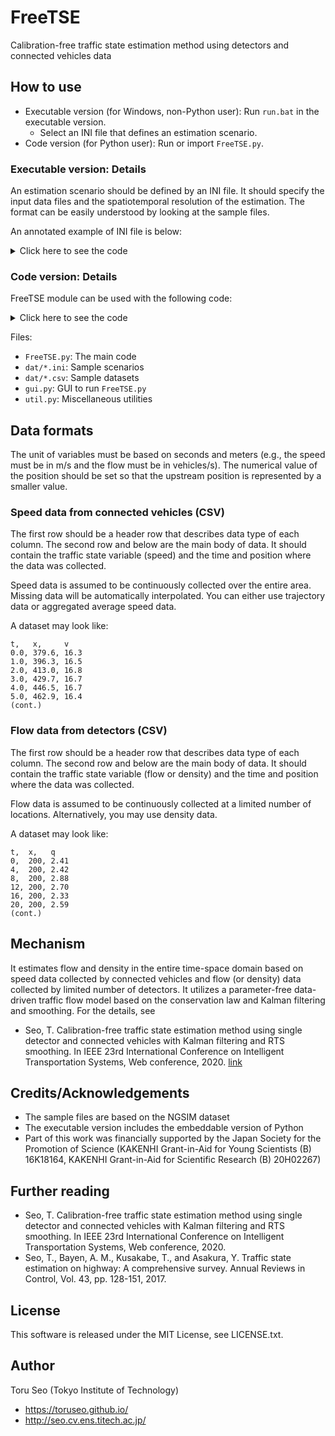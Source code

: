 # FreeTSE

Calibration-free traffic state estimation method using detectors and connected vehicles data

## How to use

- Executable version (for Windows, non-Python user): Run `run.bat` in the executable version.
	- Select an INI file that defines an estimation scenario.
- Code version (for Python user): Run or import `FreeTSE.py`.

### Executable version: Details

An estimation scenario should be defined by an INI file.
It should specify the input data files and the spatiotemporal resolution of the estimation.
The format can be easily understood by looking at the sample files.

An annotated example of INI file is below:
<details>
<summary>Click here to see the code</summary>

```ini
[Data]
name = ngsim_trajectory
;name of the scenario
speed = ./dat/ngsim_sampled_trajectories.csv
;path to speed data
speed_label_t = t
;column name for time
speed_label_x = x
;column name for position
speed_label_v = v
;column name for speed
flow = ./dat/ngsim_grid_flow_200m.csv
;path to flow data. if it does not exist, specify "None"
flow_label_t = t
flow_label_x = x
flow_label_q = q

[GroundTruth]
;This section specify ground truth data for validation. if it does not exist, delete it.
true_flow = ./dat/ngsim_grid_flow_400m.csv
;path to ground truth flow data for validation
flow_label_t = t
flow_label_x = x
flow_label_q = q

[Unit]
time = s
;not functioning
space = m
;not functioning

[Resolution]
time_min = 0
;initial time. unit: seconds
time_max = 800
;last time
space_min = 0
;upstream-end position. unit: meters
space_max = 500
;downstream-end position
dt = 4
;temporal resolution of estimation
dx = 100
;spatial resolution of estimation
;it is very preferable that dx/dt is almost equal  to the maximum speed of the traffic
number_of_lanes = 5
;not essential
```
</details>

### Code version: Details

FreeTSE module can be used with the following code:
<details>
<summary>Click here to see the code</summary>

```python
from FreeTSE import *

tse = FreeTSE()
tse.set_scenario(
	name = "ngsim_trajectory",	#name of the scenario
	dt = 4,		#temporal resolution of estimation. unit: seconds
	dx = 100,	#spatial resolution of estimation. unit: meters
	mint = 0,	#initial time
	maxt = 800,	#last time
	minx = 0,	#upstream-end position
	maxx = 500,	#downstream-end position
	number_of_lanes = 5,	#not essential
	speed_data_name = "./dat/ngsim_sampled_trajectories.csv",	#path to speed data
	speed_label_t = "t",	#column name for time
	speed_label_x = "x",	#column name for position
	speed_label_v = "v",	#column name for speed
	density_data_name = None,	#path to density data. if it does not exist, specify "None"
	density_label_t = "t",
	density_label_x = "x",
	density_label_k = "k",
	flow_data_name = "./dat/ngsim_grid_flow_200m.csv",	#path to flow data. if it does not exist, specify "None"
	flow_label_t = "t",
	flow_label_x = "x",
	flow_label_q = "q",
	density_dat_true_name = None,	#path to ground truth density data for validation. if it does not exist, specify "None"
	true_density_label_t = "t",
	true_density_label_x = "x",
	true_density_label_k = "k",
	flow_dat_true_name = "./dat/ngsim_grid_flow_400m.csv",	#path to ground truth flow data for validation. if it does not exist, specify "None"
	true_flow_label_t = "t",
	true_flow_label_x = "x",
	true_flow_label_q = "q"
)
tse.estimation()
tse.accuracy_evaluation()	#evaluate the accuracy if ground truth data exists
fname = "res_test"
tse.save_results(fname+".csv")	#save the results as CSV
tse.visualize(smooth=1, true=1, speed=1, timeseries=1, inputdata=1, save=1, fname=fname)	#visualize the results using matplotlib

q, k, v = tse.get_results()	#get the estimation results as 2 dimensional numpy.array. the 1st index of the array is time and the 2nd is position.
print("flow", q)
print("density", k)
print("speed", v)
```
</details>

Files: 
- `FreeTSE.py`: The main code
- `dat/*.ini`: Sample scenarios
- `dat/*.csv`: Sample datasets
- `gui.py`: GUI to run `FreeTSE.py`
- `util.py`: Miscellaneous utilities

## Data formats

The unit of variables must be based on seconds and meters (e.g., the speed must be in m/s and the flow must be in vehicles/s).
The numerical value of the position should be set so that the upstream position is represented by a smaller value.

### Speed data from connected vehicles (CSV)

The first row should be a header row that describes data type of each column.
The second row and below are the main body of data.
It should contain the traffic state variable (speed) and the time and position where the data was collected.

Speed data is assumed to be continuously collected over the entire area.
Missing data will be automatically interpolated.
You can either use trajectory data or aggregated average speed data.

A dataset may look like:
```
t,   x,     v
0.0, 379.6, 16.3
1.0, 396.3, 16.5
2.0, 413.0, 16.8
3.0, 429.7, 16.7
4.0, 446.5, 16.7
5.0, 462.9, 16.4
(cont.)
```

### Flow data from detectors (CSV)

The first row should be a header row that describes data type of each column.
The second row and below are the main body of data.
It should contain the traffic state variable (flow or density) and the time and position where the data was collected.

Flow data is assumed to be continuously collected at a limited number of locations.
Alternatively, you may use density data.

A dataset may look like:
```
t,  x,   q
0,  200, 2.41
4,  200, 2.42
8,  200, 2.88
12, 200, 2.70
16, 200, 2.33
20, 200, 2.59
(cont.)
```

## Mechanism

It estimates flow and density in the entire time-space domain based on speed data collected by connected vehicles and flow (or density) data collected by limited number of detectors.
It utilizes a parameter-free data-driven traffic flow model based on the conservation law and Kalman filtering and smoothing.
For the details, see
- Seo, T. Calibration-free traffic state estimation method using single detector and connected vehicles with Kalman filtering and RTS smoothing. In IEEE 23rd International Conference on Intelligent Transportation Systems, Web conference, 2020. [link](http://dx.doi.org/10.1109/ITSC45102.2020.9294229)

## Credits/Acknowledgements

- The sample files are based on the NGSIM dataset
- The executable version includes the embeddable version of Python
- Part of this work was financially supported by the Japan Society for the Promotion of Science (KAKENHI Grant-in-Aid for Young Scientists (B) 16K18164, KAKENHI Grant-in-Aid for Scientific Research (B) 20H02267)

## Further reading

- Seo, T. Calibration-free traffic state estimation method using single detector and connected vehicles with Kalman filtering and RTS smoothing. In IEEE 23rd International Conference on Intelligent Transportation Systems, Web conference, 2020.
- Seo, T., Bayen, A. M., Kusakabe, T., and Asakura, Y. Traffic state estimation on highway: A comprehensive survey. Annual Reviews in Control, Vol. 43, pp. 128-151, 2017.

## License

This software is released under the MIT License, see LICENSE.txt.

## Author

Toru Seo (Tokyo Institute of Technology)
- https://toruseo.github.io/
- http://seo.cv.ens.titech.ac.jp/
